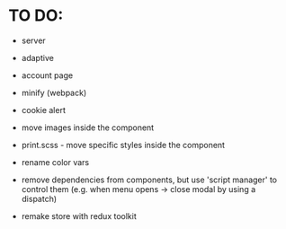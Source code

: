 # TO DO:

- server
- adaptive
- account page
- minify (webpack)
- cookie alert
- move images inside the component
- print.scss - move specific styles inside the component
- rename color vars

- remove dependencies from components, but use 'script manager' to control them (e.g. when menu opens -> close modal by using a dispatch)

- remake store with redux toolkit